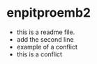 # enpitproemb2

- this is a readme file.
- add the second line
- example of a conflict
- this is a conflict
